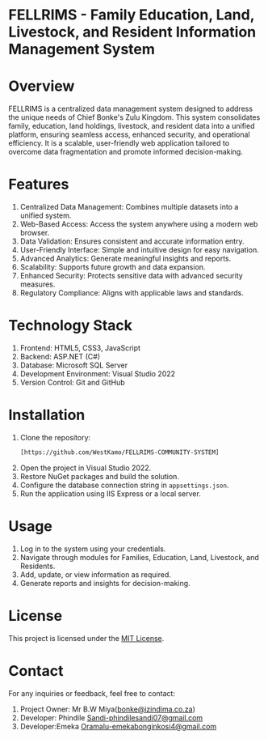 

# FELLRIMS - Family Education, Land, Livestock, and Resident Information Management System

# Overview

FELLRIMS is a centralized data management system designed to address the unique needs of Chief Bonke's Zulu Kingdom. This system consolidates family, education, land holdings, livestock, and resident data into a unified platform, ensuring seamless access, enhanced security, and operational efficiency. It is a scalable, user-friendly web application tailored to overcome data fragmentation and promote informed decision-making.

# Features

1. Centralized Data Management: Combines multiple datasets into a unified system.
2. Web-Based Access: Access the system anywhere using a modern web browser.
3. Data Validation: Ensures consistent and accurate information entry.
4. User-Friendly Interface: Simple and intuitive design for easy navigation.
5. Advanced Analytics: Generate meaningful insights and reports.
6. Scalability: Supports future growth and data expansion.
7. Enhanced Security: Protects sensitive data with advanced security measures.
8. Regulatory Compliance: Aligns with applicable laws and standards.

# Technology Stack

1. Frontend: HTML5, CSS3, JavaScript
2. Backend: ASP.NET (C#)
3. Database: Microsoft SQL Server
4. Development Environment: Visual Studio 2022
5. Version Control: Git and GitHub

# Installation

1. Clone the repository:
    ```bash
    [https://github.com/WestKamo/FELLRIMS-COMMUNITY-SYSTEM]
    ```
2. Open the project in Visual Studio 2022.
3. Restore NuGet packages and build the solution.
4. Configure the database connection string in `appsettings.json`.
5. Run the application using IIS Express or a local server.

# Usage

1. Log in to the system using your credentials.
2. Navigate through modules for Families, Education, Land, Livestock, and Residents.
3. Add, update, or view information as required.
4. Generate reports and insights for decision-making.


# License

This project is licensed under the [MIT License](LICENSE).

# Contact

For any inquiries or feedback, feel free to contact:
1. Project Owner: Mr B.W Miya(bonke@izindima.co.za)
2. Developer: Phindile Sandi-phindilesandi07@gmail.com
3. Developer:Emeka Oramalu-emekabonginkosi4@gmail.com

